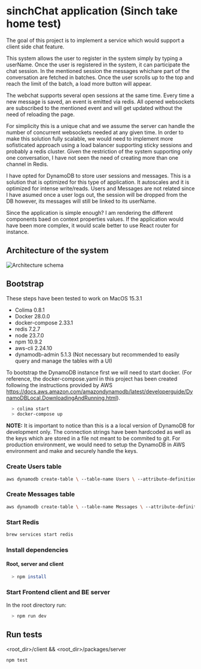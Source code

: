 # sinchChat application (Sinch take home test)
The goal of this project is to implement a service which would support a client side chat feature.

This system allows the user to register in the system simply by typing a userName. Once the user is registered in the system, it can participate  the chat session. In the mentioned session the messages whichare part of the conversation are fetched in batches. Once the user scrolls up to the top and reach the limit of the batch, a load more button will appear.

The webchat supports several open sessions at the same time. Every time a new message is saved, an event is emitted via redis. All opened websockets are subscribed to the mentioned event and will get updated without the need of reloading the page.

For simplicity this is a unique chat and we assume the server can handle the number of concurrent websockets needed at any given time. In order to make this solution fully scalable, we would need to implement more sofisticated approach using a load balancer supporting sticky sessions and probably a redis cluster. Given the restriction of the system supporting only one conversation, I have not seen the need of creating more than one channel in Redis.

I have opted for DynamoDB to store user sessions and messages. This is a solution that is optimized for this type of application. It autoscales and it is optimized for intense write/reads. Users and Messages are not related since I have asumed once a user logs out, the session will be dropped from the DB however, its messages will still be linked to its userName.

Since the application is simple enough? I am rendering the different components baed on context properties values. If the application would have been more complex, it would scale better to use React router for instance.

## Architecture of the system
![Architecture schema](/assets/SinchChat.png)

## Bootstrap

These steps have been tested to work on MacOS 15.3.1

* Colima 0.8.1
* Docker 28.0.0
* docker-compose 2.33.1
* redis 7.2.7
* node 23.7.0
* npm 10.9.2
* aws-cli 2.24.10
* dynamodb-admin 5.1.3 (Not necessary but recommended to easily query and manage the tables with a UI)

To bootstrap the DynamoDB instance first we will need to start docker. (For reference, the docker-compose.yaml in this project has been created following the instructions provided by AWS https://docs.aws.amazon.com/amazondynamodb/latest/developerguide/DynamoDBLocal.DownloadingAndRunning.html).

```bash
  > colima start
  > docker-compose up
```

**NOTE:** It is important to notice than this is a a local version of DynamoDB for development only. The connection strings have been hardcoded as well as the keys which are stored in a file not meant to be commited to git. For production environment, we would need to setup the DynamoDB in AWS environment and make and securely handle the keys.

### Create Users table

```bash
aws dynamodb create-table \ --table-name Users \ --attribute-definitions \ AttributeName=UserName,AttributeType=S \ AttributeName=SessionId,AttributeType=S \ --key-schema \ AttributeName=UserName,KeyType=HASH \ --global-secondary-indexes \ "[ { \"IndexName\": \"GSI_SessionLookup\", \"KeySchema\": [ {\"AttributeName\":\"SessionId\",\"KeyType\":\"HASH\"} ], \"Projection\": {\"ProjectionType\":\"ALL\"} } ]" \ --billing-mode PAY_PER_REQUEST \ --endpoint-url http://localhost:8000
```

### Create Messages table

```bash
aws dynamodb create-table \ --table-name Messages \ --attribute-definitions \ AttributeName=PartitionKey,AttributeType=S \ AttributeName=CreatedAt,AttributeType=S \ --key-schema \ AttributeName=PartitionKey,KeyType=HASH \ AttributeName=CreatedAt,KeyType=RANGE \ --billing-mode PAY_PER_REQUEST \ --endpoint-url http://localhost:8000
```

### Start Redis

```bash
brew services start redis
```

### Install dependencies
#### Root, server and client

```bash
  > npm install
```

### Start Frontend client and BE server

In the root directory run:

```bash
  > npm run dev
```

## Run tests
<root_dir>/client && <root_dir>/packages/server

```bash
npm test
```